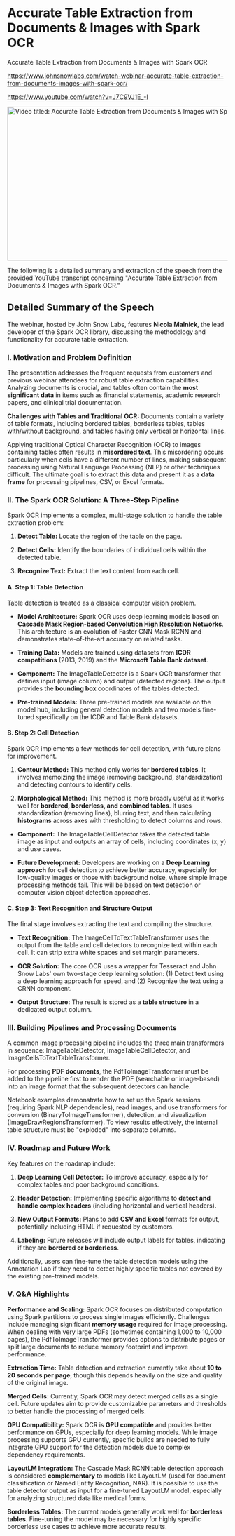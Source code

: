 # Accurate Table Extraction from Documents & Images with Spark OCR
Accurate Table Extraction from Documents & Images with Spark OCR

<https://www.johnsnowlabs.com/watch-webinar-accurate-table-extraction-from-documents-images-with-spark-ocr/>

<https://www.youtube.com/watch?v=J7C9VJ1E_-I>

<img src="/media/image.jpg" title="Video titled: Accurate Table Extraction from Documents &amp; Images with Spark OCR" style="width:6.3125in;height:3.65625in" />

The following is a detailed summary and extraction of the speech from the provided YouTube transcript concerning "Accurate Table Extraction from Documents & Images with Spark OCR."

## **Detailed Summary of the Speech**

The webinar, hosted by John Snow Labs, features **Nicola Malnick**, the lead developer of the Spark OCR library, discussing the methodology and functionality for accurate table extraction.

### **I. Motivation and Problem Definition**

The presentation addresses the frequent requests from customers and previous webinar attendees for robust table extraction capabilities. Analyzing documents is crucial, and tables often contain the **most significant data** in items such as financial statements, academic research papers, and clinical trial documentation.

**Challenges with Tables and Traditional OCR:** Documents contain a variety of table formats, including bordered tables, borderless tables, tables with/without background, and tables having only vertical or horizontal lines.

Applying traditional Optical Character Recognition (OCR) to images containing tables often results in **misordered text**. This misordering occurs particularly when cells have a different number of lines, making subsequent processing using Natural Language Processing (NLP) or other techniques difficult. The ultimate goal is to extract this data and present it as a **data frame** for processing pipelines, CSV, or Excel formats.

### **II. The Spark OCR Solution: A Three-Step Pipeline**

Spark OCR implements a complex, multi-stage solution to handle the table extraction problem:

1.  **Detect Table:** Locate the region of the table on the page.

2.  **Detect Cells:** Identify the boundaries of individual cells within the detected table.

3.  **Recognize Text:** Extract the text content from each cell.

#### **A. Step 1: Table Detection**

Table detection is treated as a classical computer vision problem.

- **Model Architecture:** Spark OCR uses deep learning models based on **Cascade Mask Region-based Convolution High Resolution Networks**. This architecture is an evolution of Faster CNN Mask RCNN and demonstrates state-of-the-art accuracy on related tasks.

- **Training Data:** Models are trained using datasets from **ICDR competitions** (2013, 2019) and the **Microsoft Table Bank dataset**.

- **Component:** The ImageTableDetector is a Spark OCR transformer that defines input (image column) and output (detected regions). The output provides the **bounding box** coordinates of the tables detected.

- **Pre-trained Models:** Three pre-trained models are available on the model hub, including general detection models and two models fine-tuned specifically on the ICDR and Table Bank datasets.

#### **B. Step 2: Cell Detection**

Spark OCR implements a few methods for cell detection, with future plans for improvement.

1.  **Contour Method:** This method only works for **bordered tables**. It involves memoizing the image (removing background, standardization) and detecting contours to identify cells.

2.  **Morphological Method:** This method is more broadly useful as it works well for **bordered, borderless, and combined tables**. It uses standardization (removing lines), blurring text, and then calculating **histograms** across axes with thresholding to detect columns and rows.

- **Component:** The ImageTableCellDetector takes the detected table image as input and outputs an array of cells, including coordinates (x, y) and use cases.

- **Future Development:** Developers are working on a **Deep Learning approach** for cell detection to achieve better accuracy, especially for low-quality images or those with background noise, where simple image processing methods fail. This will be based on text detection or computer vision object detection approaches.

#### **C. Step 3: Text Recognition and Structure Output**

The final stage involves extracting the text and compiling the structure.

- **Text Recognition:** The ImageCellToTextTableTransformer uses the output from the table and cell detectors to recognize text within each cell. It can strip extra white spaces and set margin parameters.

- **OCR Solution:** The core OCR uses a wrapper for Tesseract and John Snow Labs' own two-stage deep learning solution: (1) Detect text using a deep learning approach for speed, and (2) Recognize the text using a CRNN component.

- **Output Structure:** The result is stored as a **table structure** in a dedicated output column.

### **III. Building Pipelines and Processing Documents**

A common image processing pipeline includes the three main transformers in sequence: ImageTableDetector, ImageTableCellDetector, and ImageCellsToTextTableTransformer.

For processing **PDF documents**, the PdfToImageTransformer must be added to the pipeline first to render the PDF (searchable or image-based) into an image format that the subsequent detectors can handle.

Notebook examples demonstrate how to set up the Spark sessions (requiring Spark NLP dependencies), read images, and use transformers for conversion (BinaryToImageTransformer), detection, and visualization (ImageDrawRegionsTransformer). To view results effectively, the internal table structure must be "exploded" into separate columns.

### **IV. Roadmap and Future Work**

Key features on the roadmap include:

1.  **Deep Learning Cell Detector:** To improve accuracy, especially for complex tables and poor background conditions.

2.  **Header Detection:** Implementing specific algorithms to **detect and handle complex headers** (including horizontal and vertical headers).

3.  **New Output Formats:** Plans to add **CSV and Excel** formats for output, potentially including HTML if requested by customers.

4.  **Labeling:** Future releases will include output labels for tables, indicating if they are **bordered or borderless**.

Additionally, users can fine-tune the table detection models using the Annotation Lab if they need to detect highly specific tables not covered by the existing pre-trained models.

### **V. Q&A Highlights**

**Performance and Scaling:** Spark OCR focuses on distributed computation using Spark partitions to process single images efficiently. Challenges include managing significant **memory usage** required for image processing. When dealing with very large PDFs (sometimes containing 1,000 to 10,000 pages), the PdfToImageTransformer provides options to distribute pages or split large documents to reduce memory footprint and improve performance.

**Extraction Time:** Table detection and extraction currently take about **10 to 20 seconds per page**, though this depends heavily on the size and quality of the original image.

**Merged Cells:** Currently, Spark OCR may detect merged cells as a single cell. Future updates aim to provide customizable parameters and thresholds to better handle the processing of merged cells.

**GPU Compatibility:** Spark OCR is **GPU compatible** and provides better performance on GPUs, especially for deep learning models. While image processing supports GPU currently, specific builds are needed to fully integrate GPU support for the detection models due to complex dependency requirements.

**LayoutLM Integration:** The Cascade Mask RCNN table detection approach is considered **complementary** to models like LayoutLM (used for document classification or Named Entity Recognition, NAR). It is possible to use the table detector output as input for a fine-tuned LayoutLM model, especially for analyzing structured data like medical forms.

**Borderless Tables:** The current models generally work well for **borderless tables**. Fine-tuning the model may be necessary for highly specific borderless use cases to achieve more accurate results.